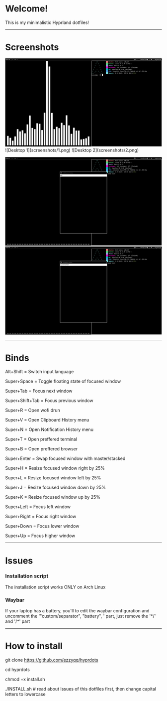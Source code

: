 # Welcome!
This is my minimalistic Hyprland dotfiles!

---

# Screenshots
<img src=screenshots/2.png/>
![Desktop 1](screenshots/1.png)
![Desktop 2](screenshots/2.png)

![Notifications](screenshots/3.png)
![Clipboard](screenshots/4.png)

---

# Binds
Alt+Shift = Switch input language

Super+Space = Toggle floating state of focused window

Super+Tab = Focus next window

Super+Shift+Tab = Focus previous window

Super+R = Open wofi drun

Super+V = Open Clipboard History menu

Super+N = Open Notification History menu

Super+T = Open preffered terminal

Super+B = Open preffered browser

Super+Enter = Swap focused window with master/stacked

Super+H = Resize focused window right by 25%

Super+L = Resize focused window left by 25%

Super+J = Resize focused window down by 25%

Super+K = Resize focused window up by 25%

Super+Left = Focus left window

Super+Right = Focus right window

Super+Down = Focus lower window

Super+Up = Focus higher window

---

# Issues
### Installation script
The installation script works ONLY on Arch Linux

### Waybar
If your laptop has a battery, you'll to edit the waybar configuration and uncomment the '"custom/separator", "battery", ' part, just remove the '\*/' and '\/*' part

---

# How to install
git clone https://github.com/ezzyqq/hyprdots

cd hyprdots

chmod +x install.sh

./INSTALL.sh   # read about Issues of this dotfiles first, then change capital letters to lowercase
